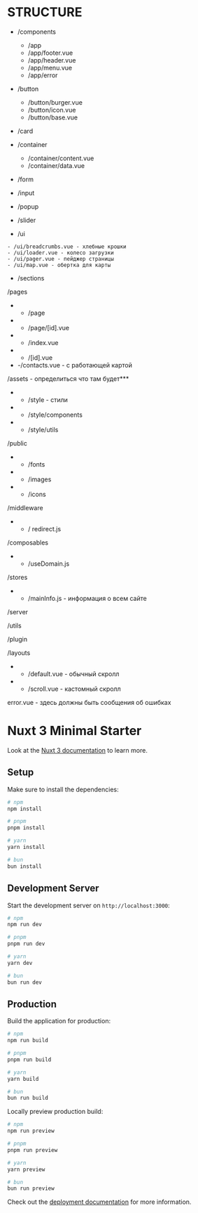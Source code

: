 # STRUCTURE

- /components
    - /app
    - /app/footer.vue
    - /app/header.vue
    - /app/menu.vue
    - /app/error

- /button
    - /button/burger.vue
    - /button/icon.vue
    - /button/base.vue

- /card 

- /container
    - /container/content.vue
    - /container/data.vue

- /form
<!-- - - /form/feedback.vue - form with text, phone, email -->

- /input
<!-- - - /input/radio.vue
- - /input/select.vue
- - /input/text.vue
- - /input/phone.vue
- - /input/email.vue
- - /input/file.vue -->

- /popup
<!-- - - /popup/index.vue
- - /popup/feedback.vue
- - /popup/thanks.vue
- - /popup/error.vue -->

- /slider
<!-- - -/slider/index.vue - одиночный слайдер
- -/slider/gallery.vue - слайдер текстовой страницы -->

- /ui
<!-- - - /ui/social.vue - список соц сетей -->
<!-- - - /ui/accordion.vue - аккордеон  -->
    - /ui/breadcrumbs.vue - хлебные крошки
    - /ui/loader.vue - колесо загрузки
    - /ui/pager.vue - пейджер страницы
    - /ui/map.vue - обертка для карты

- /sections

/pages
- - /page
- - /page/[id].vue
- - /index.vue
- - /[id].vue
- -/contacts.vue - с работающей картой

/assets - определиться что там будет***
- - /style - стили
- - /style/components
- - /style/utils

/public
- - /fonts 
- - /images
- - /icons

/middleware
- - / redirect.js

/composables
- - /useDomain.js

/stores
- - /mainInfo.js - информация о всем сайте

/server

/utils

/plugin

/layouts
- - /default.vue - обычный скролл
- - /scroll.vue - кастомный скролл

error.vue - здесь должны быть сообщения об ошибках



# Nuxt 3 Minimal Starter

Look at the [Nuxt 3 documentation](https://nuxt.com/docs/getting-started/introduction) to learn more.

## Setup

Make sure to install the dependencies:

```bash
# npm
npm install

# pnpm
pnpm install

# yarn
yarn install

# bun
bun install
```

## Development Server

Start the development server on `http://localhost:3000`:

```bash
# npm
npm run dev

# pnpm
pnpm run dev

# yarn
yarn dev

# bun
bun run dev
```

## Production

Build the application for production:

```bash
# npm
npm run build

# pnpm
pnpm run build

# yarn
yarn build

# bun
bun run build
```

Locally preview production build:

```bash
# npm
npm run preview

# pnpm
pnpm run preview

# yarn
yarn preview

# bun
bun run preview
```

Check out the [deployment documentation](https://nuxt.com/docs/getting-started/deployment) for more information.
